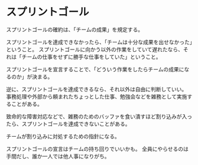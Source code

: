 # スプリントゴール

スプリントゴールの確約は、「チームの成果」を規定する。

スプリントゴールを達成できなかったら、「チームは十分な成果を出せなかった」ということ。
スプリントゴールに向かう以外の作業をしていて遅れたなら、それは「チームの仕事をせずに勝手な仕事をしていた」ということ。

スプリントゴールを宣言することで、「どういう作業をしたらチームの成果になるのか」が決まる。

逆に、スプリントゴールを達成できるなら、それ以外は自由に判断していい。
事務処理や外部から頼まれたちょっとした仕事、勉強会などを雑務として実施することがある。

致命的な障害対応などで、雑務のためのバッファを食い潰すほど割り込みが入ったら、スプリントゴールを達成できないことがある。

チームが割り込みに対処するための指針になる。

スプリントゴールの宣言はチームの持ち回りでいいかも。
全員にやらせるのは手間だし、誰か一人では他人事になりがち。
